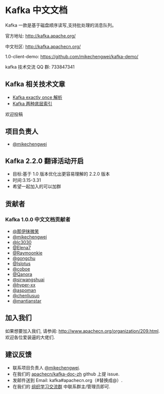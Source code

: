 # Kafka 中文文档
  
Kafka 一款是基于磁盘顺序读写,支持批处理的消息队列。

官方地址:  <http://kafka.apache.org/>

中文社区: <http://kafka.apachecn.org/> 

1.0-client-demo: <https://github.com/mikechengwei/kafka-demo/>

kafka 技术交流 QQ 群: 733847341

## Kafka 相关技术文章

 - [Kafka exactly once 解析](https://mikechengwei.github.io/mikechengwei.github.io/2019/03/08/Kafka-exactly-once-设计思想/)
 - [Kafka 两种底层索引](https://mikechengwei.github.io/mikechengwei.github.io/2018/05/26/Kafka-两种底层索引/)

欢迎投稿   
## 项目负责人

* [@mikechengwei](https://github.com/apachecn/kafka-doc-zh.git)

## Kafka 2.2.0 翻译活动开启

- 目标:基于 1.0 版本优化出更容易理解的 2.2.0 版本
- 时间:3.15-3.31
- 希望一起加入的可以加群


## 贡献者

### Kafka 1.0.0 中文文档贡献者

* [@那伊抹微笑](https://github.com/wangyangting)
* [@mikechengwei](https://github.com/mikechengwei)
* [@lc3030](https://github.com/lc3030)
* [@Elena7](https://github.com/Elena7)
* [@Raymoonkie](https://github.com/Raymoonkie)
* [@gongchu](https://github.com/gongchu)
* [@Islotus](https://github.com/Islotus)
* [@coboe](https://github.com/coboe)
* [@Qanora](https://github.com/Qanora)
* [@sirwangshuai](https://github.com/sirwangshuai)
* [@hyper-xx](https://github.com/hyper-xx)
* [@aspoman](https://github.com/aspoman)
* [@chenliusuo](https://github.com/chenliusuo)
* [@mantianstar](https://github.com/mantianstar) 




## 加入我们

如果想要加入我们, 请参阅: <http://www.apachecn.org/organization/209.html>.  
欢迎各位爱装逼的大佬们.

## 建议反馈

*  联系项目负责人 [@mikechengwei](https://github.com/mikechengwei).
*  在我们的 [apachecn/kafka-doc-zh](https://github.com/apachecn/kafka-doc-zh) github 上提 issue.
*  发邮件送到 Email: kafka#apachecn.org（#替换成@）.
*  在我们的 [组织学习交流群](http://www.apachecn.org/organization/348.html) 中联系群主/管理员即可.

